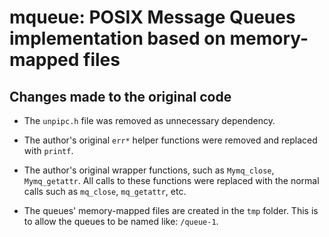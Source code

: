 # mqueue: POSIX Message Queues implementation based on memory-mapped files

## Changes made to the original code

- The `unpipc.h` file was removed as unnecessary dependency.

- The author's original `err*` helper functions were removed and replaced with
  `printf`.

- The author's original wrapper functions, such as `Mymq_close`, `Mymq_getattr`.
  All calls to these functions were replaced with the normal calls such as
  `mq_close`, `mq_getattr`, etc.

- The queues' memory-mapped files are created in the `tmp` folder. This is to
  allow the queues to be named like: `/queue-1`.
